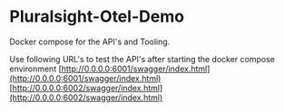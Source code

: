 # Pluralsight-Otel-Demo

Docker compose for the API's and Tooling.

Use following URL's to test the API's after starting the docker compose environment
[http://0.0.0.0:6001/swagger/index.html](http://0.0.0.0:6001/swagger/index.html)  
[http://0.0.0.0:6002/swagger/index.html](http://0.0.0.0:6002/swagger/index.html)
